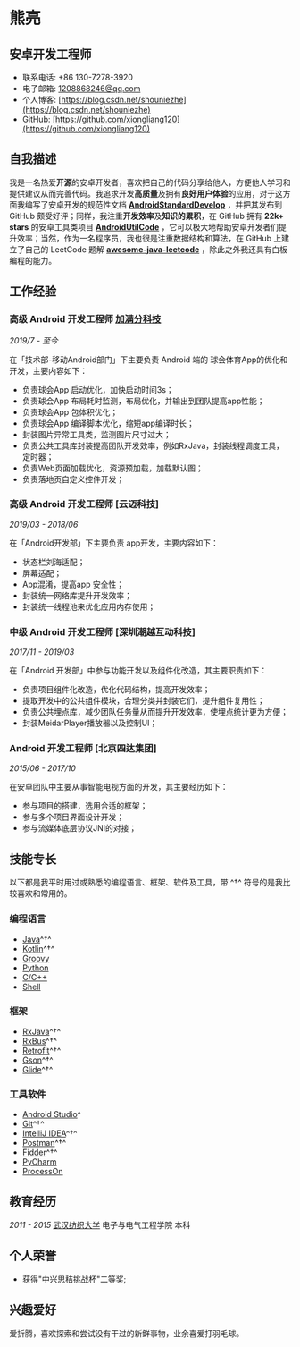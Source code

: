 # 熊亮

## 安卓开发工程师

- 联系电话: +86 130-7278-3920
- 电子邮箱: [1208868246@qq.com](1208868246@qq.com)
- 个人博客: [https://blog.csdn.net/shouniezhe](https://blog.csdn.net/shouniezhe)
- GitHub: [https://github.com/xiongliang120](https://github.com/xiongliang120)


## 自我描述

我是一名热爱**开源**的安卓开发者，喜欢把自己的代码分享给他人，方便他人学习和提供建议从而完善代码。我追求开发**高质量**及拥有**良好用户体验**的应用，对于这方面我编写了安卓开发的规范性文档 **[AndroidStandardDevelop](https://github.com/Blankj/AndroidStandardDevelop)** ，并把其发布到 GitHub 颇受好评；同样，我注重**开发效率**及**知识的累积**，在 GitHub 拥有 **22k+ stars** 的安卓工具类项目 **[AndroidUtilCode](https://github.com/Blankj/AndroidUtilCode)** ，它可以极大地帮助安卓开发者们提升效率；当然，作为一名程序员，我也很是注重数据结构和算法，在 GitHub 上建立了自己的 LeetCode 题解 **[awesome-java-leetcode](https://github.com/Blankj/awesome-java-leetcode)** ，除此之外我还具有白板编程的能力。


## 工作经验

### **高级 Android 开发工程师** [加满分科技](https://www.qiuhui.com/)

*2019/7 - 至今*

在「技术部-移动Android部门」下主要负责 Android 端的 球会体育App的优化和开发，主要内容如下：

* 负责球会App 启动优化，加快启动时间3s；
* 负责球会App 布局耗时监测，布局优化，并输出到团队提高app性能；
* 负责球会App 包体积优化；
* 负责球会App 编译脚本优化，缩短app编译时长；
* 封装图片异常工具类，监测图片尺寸过大；
* 负责公共工具库封装提高团队开发效率，例如RxJava，封装线程调度工具，定时器；
* 负责Web页面加载优化，资源预加载，加载默认图；
* 负责落地页自定义控件开发；

### **高级 Android 开发工程师** [云迈科技]

*2019/03 - 2018/06*

在「Android开发部」下主要负责 app开发，主要内容如下：

* 状态栏刘海适配；
* 屏幕适配；
* App混淆，提高app 安全性；
* 封装统一网络库提升开发效率；
* 封装统一线程池来优化应用内存使用；

### **中级 Android 开发工程师** [深圳潮越互动科技]

*2017/11 - 2019/03*

在「Android 开发部」中参与功能开发以及组件化改造，其主要职责如下：

* 负责项目组件化改造，优化代码结构，提高开发效率；
* 提取开发中的公共组件模块，合理分类并封装它们，提升组件复用性；
* 负责公共埋点库，减少团队任务量从而提升开发效率，使埋点统计更为方便；
* 封装MeidarPlayer播放器以及控制UI；

### **Android 开发工程师** [北京四达集团]


*2015/06 - 2017/10*

在安卓团队中主要从事智能电视方面的开发，其主要经历如下：

* 参与项目的搭建，选用合适的框架；
* 参与多个项目界面设计开发；
* 参与流媒体底层协议JNI的对接；


## 技能专长

以下都是我平时用过或熟悉的编程语言、框架、软件及工具，带 ^†^ 符号的是我比较喜欢和常用的。

### 编程语言

- [Java](https://www.java.com)^†^
- [Kotlin](http://kotlinlang.org)^†^
- [Groovy](http://www.groovy-lang.org)
- [Python](https://www.python.org)
- [C/C++](http://www.cplusplus.com)
- [Shell](http://www.linuxshell.it)


### 框架

- [RxJava](https://github.com/ReactiveX/RxAndroid)^†^
- [RxBus](https://github.com/greenrobot/EventBus)^†^
- [Retrofit](https://github.com/square/retrofit)^†^
- [Gson](https://github.com/google/gson)^†^
- [Glide](https://github.com/bumptech/glide)^†^

### 工具软件

- [Android Studio](https://developer.android.com/studio/index.html?hl=zh-cn)^
- [Git](https://git-scm.com)^†^
- [IntelliJ IDEA](https://www.jetbrains.com/idea)^†^
- [Postman](https://www.getpostman.com)^†^
- [Fidder](https://www.telerik.com/fiddler)^†^
- [PyCharm](https://www.jetbrains.com/pycharm)
- [ProcessOn](https://www.processon.com/)


## 教育经历

*2011 - 2015* [武汉纺织大学](http://www.wtu.edu.cn/) 电子与电气工程学院 本科


## 个人荣誉

* 获得"中兴思秸挑战杯"二等奖;

## 兴趣爱好

爱折腾，喜欢探索和尝试没有干过的新鲜事物，业余喜爱打羽毛球。
